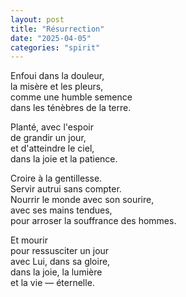 ```yaml
---
layout: post
title: "Résurrection"
date: "2025-04-05"
categories: "spirit"
---
```


Enfoui dans la douleur,  
la misère et les pleurs,  
comme une humble semence  
dans les ténèbres de la terre.

Planté, avec l'espoir  
de grandir un jour,  
et d'atteindre le ciel,  
dans la joie et la patience.  

Croire à la gentillesse.  
Servir autrui sans compter.  
Nourrir le monde avec son sourire,  
avec ses mains tendues,  
pour arroser la souffrance des hommes.  

Et mourir  
pour ressusciter un jour  
avec Lui, dans sa gloire,  
dans la joie, la lumière  
et la vie — éternelle.  
